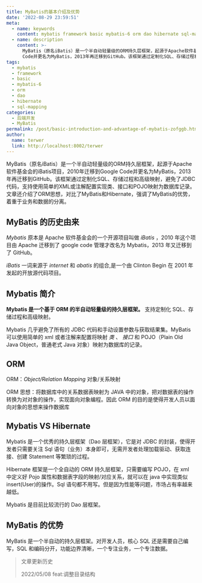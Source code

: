 ```yaml
---
title: MyBatis的基本介绍及优势
date: '2022-08-29 23:59:51'
meta:
  - name: keywords
    content: mybatis framework basic mybatis-6 orm dao hibernate sql-mapping
  - name: description
    content: >-
      MyBatis（原名iBatis）是一个半自动轻量级的ORM持久层框架，起源于Apache软件基金会的iBatis项目，2010年迁移到Google
      Code并更名为MyBatis，2013年再迁移到GitHub。该框架通过定制化SQL、存储过程和高级映射，避免了JDBC代码，支持使用简单的XML或注解配置实现类、接口和POJO映射为数据库记录。文章还介绍了ORM思想，对比了MyBatis和Hibernate，强调了MyBatis的优势，着重于业务和数据的分离。
tags:
  - mybatis
  - framework
  - basic
  - mybatis-6
  - orm
  - dao
  - hibernate
  - sql-mapping
categories:
  - 后端开发
  - MyBatis
permalink: /post/basic-introduction-and-advantage-of-mybatis-zofggb.html
author:
  name: terwer
  link: http://localhost:8002/terwer
---
```

MyBatis（原名iBatis）是一个半自动轻量级的ORM持久层框架，起源于Apache软件基金会的iBatis项目，2010年迁移到Google Code并更名为MyBatis，2013年再迁移到GitHub。该框架通过定制化SQL、存储过程和高级映射，避免了JDBC代码，支持使用简单的XML或注解配置实现类、接口和POJO映射为数据库记录。文章还介绍了ORM思想，对比了MyBatis和Hibernate，强调了MyBatis的优势，着重于业务和数据的分离。

<!-- more -->




## MyBatis 的历史由来

*Mybatis* 原本是 Apache 软件基金会的一个开源项目叫做 *iBatis* ，2010 年这个项目由 Apache 迁移到了 google code 管理才改名为 Mybatis，2013 年又迁移到了 GitHub。

*iBatis* 一词来源于 *internet* 和 *abatis* 的组合,是一个由 Clinton Begin 在 2001 年发起的开放源代码项目。

## Mybatis 简介

**Mybatis 是一个基于 ORM 的半自动轻量级的持久层框架。**  支持定制化 SQL、存储过程和高级映射。

Mybatis 几乎避免了所有的 JDBC 代码和手动设置参数与获取结果集。MyBatis 可以使用简单的 xml 或者注解来配置将映射 *类* 、 *接口* 和 POJO（Plain Old Java Object，普通老式 Java 对象）映射为数据库的记录。

## ORM

ORM：*Object/Relation Mapping* 对象/关系映射

ORM 思想：将数据库中的关系数据表映射为 JAVA 中的对象，把对数据表的操作转换为对对象的操作，实现面向对象编程。因此 ORM 的目的是使得开发人员以面向对象的思想来操作数据库

## Mybatis VS Hibernate

Mybatis 是一个优秀的持久层框架（Dao 层框架），它是对 JDBC 的封装，使得开发者只需要关注 Sql 语句（业务）本身即可，无需开发者处理加载驱动、获取连接、创建 Statement 等繁琐的过程。

Hibernate 框架是一个全自动的 ORM 持久层框架，只需要编写 POJO，在 xml 中定义好 Pojo 属性和数据表字段的映射/对应关系，就可以在 java 中实现类似 insert(User)的操作。Sql 语句都不用写。但是因为性能等问题，市场占有率越来越低。

Mybatis 是目前比较流行的 Dao 层框架。

## MyBatis 的优势

MyBatis 是一个半自动的持久层框架。对开发人员，核心 SQL 还是需要自己编写，SQL 和编码分开，功能边界清晰，一个专注业务，一个专注数据。

> 文章更新历史
>
> 2022/05/08 feat:调整目录结构
